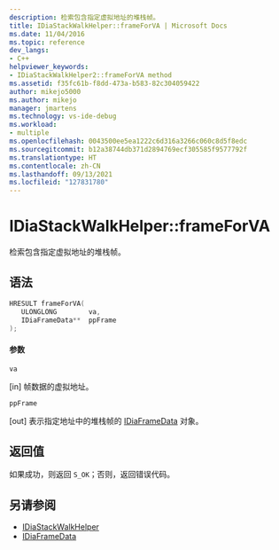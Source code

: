 ```yaml
---
description: 检索包含指定虚拟地址的堆栈帧。
title: IDiaStackWalkHelper::frameForVA | Microsoft Docs
ms.date: 11/04/2016
ms.topic: reference
dev_langs:
- C++
helpviewer_keywords:
- IDiaStackWalkHelper2::frameForVA method
ms.assetid: f35fc61b-f8dd-473a-b583-82c304059422
author: mikejo5000
ms.author: mikejo
manager: jmartens
ms.technology: vs-ide-debug
ms.workload:
- multiple
ms.openlocfilehash: 0043500ee5ea1222c6d316a3266c060c8d5f8edc
ms.sourcegitcommit: b12a38744db371d2894769ecf305585f9577792f
ms.translationtype: HT
ms.contentlocale: zh-CN
ms.lasthandoff: 09/13/2021
ms.locfileid: "127831780"
---
```

# <a name="idiastackwalkhelperframeforva"></a>IDiaStackWalkHelper::frameForVA
检索包含指定虚拟地址的堆栈帧。

## <a name="syntax"></a>语法

```C++
HRESULT frameForVA( 
   ULONGLONG        va,
   IDiaFrameData**  ppFrame
);
```

#### <a name="parameters"></a>参数
 `va`

[in] 帧数据的虚拟地址。

 `ppFrame`

[out] 表示指定地址中的堆栈帧的 [IDiaFrameData](../../debugger/debug-interface-access/idiaframedata.md) 对象。

## <a name="return-value"></a>返回值
 如果成功，则返回 `S_OK`；否则，返回错误代码。

## <a name="see-also"></a>另请参阅
- [IDiaStackWalkHelper](../../debugger/debug-interface-access/idiastackwalkhelper.md)
- [IDiaFrameData](../../debugger/debug-interface-access/idiaframedata.md)
